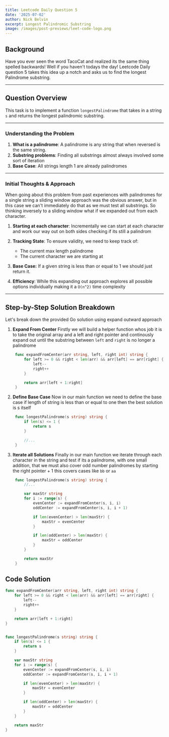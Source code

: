 ```yaml
---
title: Leetcode Daily Question 5
date: '2025-07-02'
author: Nick Belvin
excerpt: Longest Palindromic Substring
image: /images/post-previews/leet-code-logo.png
---
```


## Background

Have you ever seen the word TacoCat and realized its the same thing spelled backwards! Well if you haven't todays the day! Leetcode Daily question 5 takes this idea up a notch and asks us to find the longest Palindrome substring.

-----

## Question Overview

This task is to implement a function ```longestPalindrome``` that takes in a string ```s``` and returns the longest palindromic substring.

-----

### Understanding the Problem

1. **What is a palindrome**: A palindrome is any string that when reversed is the same string.
2. **Substring problems**: Finding all substrings almost always involved some sort of iteration
3. **Base Case**: All strings length 1 are already palindromes

-----

### Initial Thoughts & Approach

When going about this problem from past experiences with palindromes for a single string a sliding window approach was the obvious answer, but in this case we can't immediately do that as we must test all substrings. So thinking inversely to a sliding window what if we expanded out from each character.

1.  **Starting at each character**: Incrementally we can start at each character and work our way out on both sides checking if its still a palindrom

2.  **Tracking State**: To ensure validity, we need to keep track of:
    * The current max length palindrome
    * The current character we are starting at

3.  **Base Case:** If a given string is less than or equal to 1 we should just return it.

4.  **Efficiency**: While this expanding out approach explores all possible options individually making it a ```O(n^2)``` time complexity

-----

## Step-by-Step Solution Breakdown

Let's break down the provided Go solution using expand outward approach

1. **Expand From Center**
   Firstly we will build a helper function whos job it is to take the original array and a left and right pointer and continously expand out until the substring between ```left``` and ```right``` is no longer a palindrome

   ```go
    func expandFromCenter(arr string, left, right int) string {
        for left >= 0 && right < len(arr) && arr[left] == arr[right] {
            left--
            right++
        }

        return arr[left + 1:right]
    }
   ```

2. **Define Base Case**
   Now in our main function we need to define the base case if length of string is less than or equal to one then the best solution is s itself

   ```go 
    func longestPalindrome(s string) string {
        if len(s) <= 1 {
            return s
        }

        //...
    }
   ```

3. **Iterate all Solutions**
   Finally in our main function we iterate through each character in the string and test if its a palindrome, with one small addition, that we must also cover odd number palindromes by starting the right pointer + 1 this covers cases like ```bb``` or ```aa```

   ```go
    func longestPalindrome(s string) string {
        //...

        var maxStr string
        for i := range(s) {
            evenCenter := expandFromCenter(s, i, i)
            oddCenter := expandFromCenter(s, i, i + 1)

            if len(evenCenter) > len(maxStr) {
                maxStr = evenCenter
            }

            if len(oddCenter) > len(maxStr) {
                maxStr = oddCenter
            }
        }

        return maxStr
    }
   ```

## Code Solution

```go
func expandFromCenter(arr string, left, right int) string {
    for left >= 0 && right < len(arr) && arr[left] == arr[right] {
        left--
        right++
    }

    return arr[left + 1:right]
}


func longestPalindrome(s string) string {
    if len(s) <= 1 {
        return s
    }

    var maxStr string
    for i := range(s) {
        evenCenter := expandFromCenter(s, i, i)
        oddCenter := expandFromCenter(s, i, i + 1)

        if len(evenCenter) > len(maxStr) {
            maxStr = evenCenter
        }

        if len(oddCenter) > len(maxStr) {
            maxStr = oddCenter
        }
    }

    return maxStr
}
```